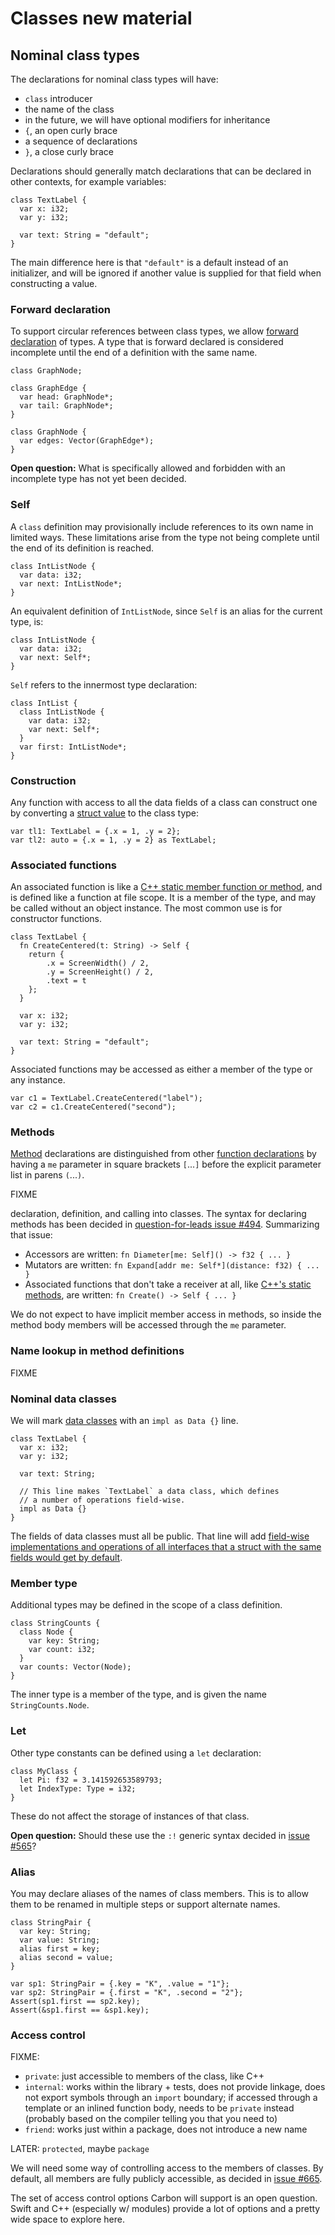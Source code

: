 # Classes new material

<!--
Part of the Carbon Language project, under the Apache License v2.0 with LLVM
Exceptions. See /LICENSE for license information.
SPDX-License-Identifier: Apache-2.0 WITH LLVM-exception
-->

## Nominal class types

The declarations for nominal class types will have:

-   `class` introducer
-   the name of the class
-   in the future, we will have optional modifiers for inheritance
-   `{`, an open curly brace
-   a sequence of declarations
-   `}`, a close curly brace

Declarations should generally match declarations that can be declared in other
contexts, for example variables:

```
class TextLabel {
  var x: i32;
  var y: i32;

  var text: String = "default";
}
```

The main difference here is that `"default"` is a default instead of an
initializer, and will be ignored if another value is supplied for that field
when constructing a value.

### Forward declaration

To support circular references between class types, we allow
[forward declaration](https://en.wikipedia.org/wiki/Forward_declaration) of
types. A type that is forward declared is considered incomplete until the end of
a definition with the same name.

```
class GraphNode;

class GraphEdge {
  var head: GraphNode*;
  var tail: GraphNode*;
}

class GraphNode {
  var edges: Vector(GraphEdge*);
}
```

**Open question:** What is specifically allowed and forbidden with an incomplete
type has not yet been decided.

### Self

A `class` definition may provisionally include references to its own name in
limited ways. These limitations arise from the type not being complete until the
end of its definition is reached.

```
class IntListNode {
  var data: i32;
  var next: IntListNode*;
}
```

An equivalent definition of `IntListNode`, since `Self` is an alias for the
current type, is:

```
class IntListNode {
  var data: i32;
  var next: Self*;
}
```

`Self` refers to the innermost type declaration:

```
class IntList {
  class IntListNode {
    var data: i32;
    var next: Self*;
  }
  var first: IntListNode*;
}
```

### Construction

Any function with access to all the data fields of a class can construct one by
converting a [struct value](#struct-types) to the class type:

```
var tl1: TextLabel = {.x = 1, .y = 2};
var tl2: auto = {.x = 1, .y = 2} as TextLabel;
```

### Associated functions

An associated function is like a
[C++ static member function or method](<https://en.wikipedia.org/wiki/Static_(keyword)#Static_method>),
and is defined like a function at file scope. It is a member of the type, and
may be called without an object instance. The most common use is for constructor
functions.

```
class TextLabel {
  fn CreateCentered(t: String) -> Self {
    return {
        .x = ScreenWidth() / 2,
        .y = ScreenHeight() / 2,
        .text = t
    };
  }

  var x: i32;
  var y: i32;

  var text: String = "default";
}
```

Associated functions may be accessed as either a member of the type or any
instance.

```
var c1 = TextLabel.CreateCentered("label");
var c2 = c1.CreateCentered("second");
```

### Methods

[Method](<https://en.wikipedia.org/wiki/Method_(computer_programming)>)
declarations are distinguished from other
[function declarations](#associated-functions) by having a `me` parameter in
square brackets `[`...`]` before the explicit parameter list in parens
`(`...`)`.

FIXME

declaration, definition, and calling into classes. The syntax for declaring
methods has been decided in
[question-for-leads issue #494](https://github.com/carbon-language/carbon-lang/issues/494).
Summarizing that issue:

-   Accessors are written: `fn Diameter[me: Self]() -> f32 { ... }`
-   Mutators are written: `fn Expand[addr me: Self*](distance: f32) { ... }`
-   Associated functions that don't take a receiver at all, like
    [C++'s static methods](<https://en.wikipedia.org/wiki/Static_(keyword)#Static_method>),
    are written: `fn Create() -> Self { ... }`

We do not expect to have implicit member access in methods, so inside the method
body members will be accessed through the `me` parameter.

### Name lookup in method definitions

FIXME

### Nominal data classes

We will mark [data classes](#data-classes) with an `impl as Data {}` line.

```
class TextLabel {
  var x: i32;
  var y: i32;

  var text: String;

  // This line makes `TextLabel` a data class, which defines
  // a number of operations field-wise.
  impl as Data {}
}
```

The fields of data classes must all be public. That line will add
[field-wise implementations and operations of all interfaces that a struct with the same fields would get by default](#operations-performed-field-wise).

### Member type

Additional types may be defined in the scope of a class definition.

```
class StringCounts {
  class Node {
    var key: String;
    var count: i32;
  }
  var counts: Vector(Node);
}
```

The inner type is a member of the type, and is given the name
`StringCounts.Node`.

### Let

Other type constants can be defined using a `let` declaration:

```
class MyClass {
  let Pi: f32 = 3.141592653589793;
  let IndexType: Type = i32;
}
```

These do not affect the storage of instances of that class.

**Open question:** Should these use the `:!` generic syntax decided in
[issue #565](https://github.com/carbon-language/carbon-lang/issues/565)?

### Alias

You may declare aliases of the names of class members. This is to allow them to
be renamed in multiple steps or support alternate names.

```
class StringPair {
  var key: String;
  var value: String;
  alias first = key;
  alias second = value;
}

var sp1: StringPair = {.key = "K", .value = "1"};
var sp2: StringPair = {.first = "K", .second = "2"};
Assert(sp1.first == sp2.key);
Assert(&sp1.first == &sp1.key);
```

### Access control

FIXME:

-   `private`: just accessible to members of the class, like C++
-   `internal`: works within the library + tests, does not provide linkage, does
    not export symbols through an `import` boundary; if accessed through a
    template or an inlined function body, needs to be `private` instead
    (probably based on the compiler telling you that you need to)
-   `friend`: works just within a package, does not introduce a new name

LATER: `protected`, maybe `package`

We will need some way of controlling access to the members of classes. By
default, all members are fully publicly accessible, as decided in
[issue #665](https://github.com/carbon-language/carbon-lang/issues/665).

The set of access control options Carbon will support is an open question. Swift
and C++ (especially w/ modules) provide a lot of options and a pretty wide space
to explore here.
